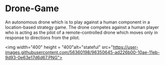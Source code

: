 # Drone-Game

An autonomous drone which is to play against a human component in a location-based strategy game. The drone competes against a human player who is acting as the pilot of a remote-controlled drone which moves only in response to directions from the pilot.


<img width="400" height = "400"alt="stateful" src="https://user-images.githubusercontent.com/56360198/96350645-ad226b00-10ae-11eb-9d93-0e63e17d6d67.PNG">
